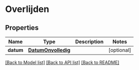# Overlijden

## Properties
Name | Type | Description | Notes
------------ | ------------- | ------------- | -------------
**datum** | [**DatumOnvolledig**](DatumOnvolledig.md) |  | [optional] 

[[Back to Model list]](../README.md#documentation-for-models) [[Back to API list]](../README.md#documentation-for-api-endpoints) [[Back to README]](../README.md)

